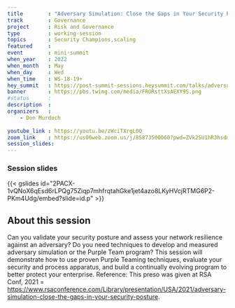 ```yaml
---
title        : "Adversary Simulation: Close the Gaps in Your Security Posture"
track        : Governance
project      : Risk and Governance
type         : working-session
topics       : Security Champions,scaling
featured     :
event        : mini-summit
when_year    : 2022
when_month   : May
when_day     : Wed
when_time    : WS-18-19+
hey_summit   : https://post-summit-sessions.heysummit.com/talks/adversary-simulation-close-the-gaps-in-your-security-posture/
banner       : https://pbs.twimg.com/media/FRORsttXsAEXY9S.png
#status      : 
description  :
organizers   :
    - Don Murdoch
    
youtube_link : https://youtu.be/zWciTXrgL0Q
zoom_link    : https://us06web.zoom.us/j/85873500060?pwd=ZVk2SU1hR3hsdm44NFFXYlM4UjhLQT09
session_slides:
---
```

### Session slides

{{< gslides id="2PACX-1vQNoX6qEsd6rLPQg75Ziqp7mhfrqtahGke1jet4azo8LKyHVcjRTMG6P2-PKm4Udg/embed?slide=id.p" >}}


## About this session
Can you validate your security posture and assess your network resilience against an adversary? Do you need techniques to develop and measured adversary simulation or the Purple Team program? This session will demonstrate how to use proven Purple Teaming techniques, evaluate your security and process apparatus, and build a continually evolving program to better protect your enterprise.
Reference:
This preso was given at RSA Conf, 2021 = https://www.rsaconference.com/Library/presentation/USA/2021/adversary-simulation-close-the-gaps-in-your-security-posture.

